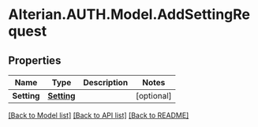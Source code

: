 # Alterian.AUTH.Model.AddSettingRequest

## Properties

Name | Type | Description | Notes
------------ | ------------- | ------------- | -------------
**Setting** | [**Setting**](Setting.md) |  | [optional] 

[[Back to Model list]](../README.md#documentation-for-models) [[Back to API list]](../README.md#documentation-for-api-endpoints) [[Back to README]](../README.md)

